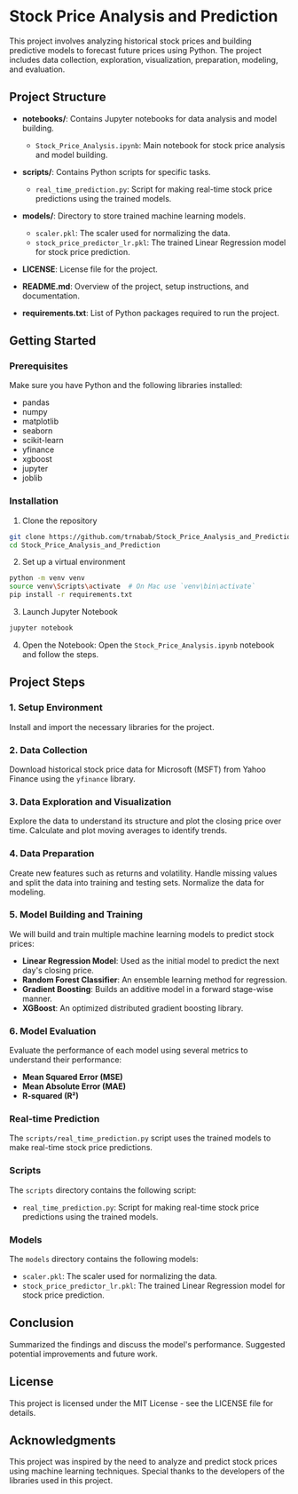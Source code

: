 # Stock Price Analysis and Prediction

This project involves analyzing historical stock prices and building predictive models to forecast future prices using Python. The project includes data collection, exploration, visualization, preparation, modeling, and evaluation.

## Project Structure

- **notebooks/**: Contains Jupyter notebooks for data analysis and model building.
  - `Stock_Price_Analysis.ipynb`: Main notebook for stock price analysis and model building.

- **scripts/**: Contains Python scripts for specific tasks.
  - `real_time_prediction.py`: Script for making real-time stock price predictions using the trained models.

- **models/**: Directory to store trained machine learning models.
  - `scaler.pkl`: The scaler used for normalizing the data.
  - `stock_price_predictor_lr.pkl`: The trained Linear Regression model for stock price prediction.

- **LICENSE**: License file for the project.
- **README.md**: Overview of the project, setup instructions, and documentation.
- **requirements.txt**: List of Python packages required to run the project.

## Getting Started

### Prerequisites

Make sure you have Python and the following libraries installed:
- pandas
- numpy
- matplotlib
- seaborn
- scikit-learn
- yfinance
- xgboost
- jupyter
- joblib

### Installation

1. Clone the repository

```bash
git clone https://github.com/trnabab/Stock_Price_Analysis_and_Prediction.git
cd Stock_Price_Analysis_and_Prediction

```
2. Set up a virtual environment

``` bash
python -m venv venv
source venv\Scripts\activate  # On Mac use `venv\bin\activate`
pip install -r requirements.txt
```
3. Launch Jupyter Notebook

```bash
jupyter notebook
```
4. Open the Notebook:
Open the `Stock_Price_Analysis.ipynb` notebook and follow the steps.

## Project Steps

### 1. Setup Environment
Install and import the necessary libraries for the project.

### 2. Data Collection
Download historical stock price data for Microsoft (MSFT) from Yahoo Finance using the `yfinance` library.

### 3. Data Exploration and Visualization
Explore the data to understand its structure and plot the closing price over time. Calculate and plot moving averages to identify trends.

### 4. Data Preparation
Create new features such as returns and volatility. Handle missing values and split the data into training and testing sets. Normalize the data for modeling.

### 5. Model Building and Training
We will build and train multiple machine learning models to predict stock prices:

- **Linear Regression Model**: Used as the initial model to predict the next day's closing price.
- **Random Forest Classifier**: An ensemble learning method for regression.
- **Gradient Boosting**: Builds an additive model in a forward stage-wise manner.
- **XGBoost**: An optimized distributed gradient boosting library.

### 6. Model Evaluation
Evaluate the performance of each model using several metrics to understand their performance:

- **Mean Squared Error (MSE)**
- **Mean Absolute Error (MAE)**
- **R-squared (R²)**

### Real-time Prediction
The `scripts/real_time_prediction.py` script uses the trained models to make real-time stock price predictions.

### Scripts
The `scripts` directory contains the following script:
- `real_time_prediction.py`: Script for making real-time stock price predictions using the trained models.

### Models
The `models` directory contains the following models:
- `scaler.pkl`: The scaler used for normalizing the data.
- `stock_price_predictor_lr.pkl`: The trained Linear Regression model for stock price prediction.

## Conclusion
Summarized the findings and discuss the model's performance. Suggested potential improvements and future work.

## License
This project is licensed under the MIT License - see the LICENSE file for details.

## Acknowledgments
This project was inspired by the need to analyze and predict stock prices using machine learning techniques.
Special thanks to the developers of the libraries used in this project.